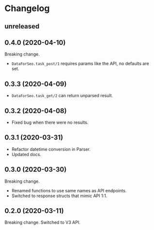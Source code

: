 # Changelog

## unreleased

## 0.4.0 (2020-04-10)

Breaking change.
* `DataForSeo.task_post/1` requires params like the API, no defaults are set.

## 0.3.3 (2020-04-09)

* `DataForSeo.task_get/2` can return unparsed result.

## 0.3.2 (2020-04-08)

* Fixed bug when there were no results.

## 0.3.1 (2020-03-31)

* Refactor datetime conversion in Parser.
* Updated docs.

## 0.3.0 (2020-03-30)

Breaking change.
* Renamed functions to use same names as API endpoints.
* Switched to response structs that mimic API 1:1.


## 0.2.0 (2020-03-11)

Breaking change. Switched to V3 API.
